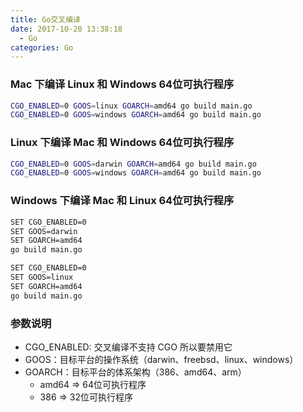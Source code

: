 ```yaml
---
title: Go交叉编译
date: 2017-10-20 13:38:18
  - Go
categories: Go
---
```

### Mac 下编译 Linux 和 Windows 64位可执行程序
```bash
CGO_ENABLED=0 GOOS=linux GOARCH=amd64 go build main.go
CGO_ENABLED=0 GOOS=windows GOARCH=amd64 go build main.go
```

<!-- more -->

### Linux 下编译 Mac 和 Windows 64位可执行程序
```bash
CGO_ENABLED=0 GOOS=darwin GOARCH=amd64 go build main.go
CGO_ENABLED=0 GOOS=windows GOARCH=amd64 go build main.go
```
### Windows 下编译 Mac 和 Linux 64位可执行程序
```bash
SET CGO_ENABLED=0
SET GOOS=darwin
SET GOARCH=amd64
go build main.go

SET CGO_ENABLED=0
SET GOOS=linux
SET GOARCH=amd64
go build main.go
```
### 参数说明
* CGO_ENABLED: 交叉编译不支持 CGO 所以要禁用它
* GOOS：目标平台的操作系统（darwin、freebsd、linux、windows） 
* GOARCH：目标平台的体系架构（386、amd64、arm）
    * amd64 => 64位可执行程序
    * 386 => 32位可执行程序